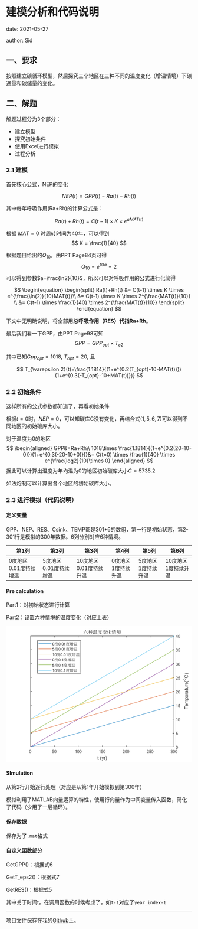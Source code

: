 # 建模分析和代码说明

date: 2021-05-27

author:  Sid

## 一、要求

按照建立碳循环模型，然后探究三个地区在三种不同的温度变化（增温情境）下碳通量和碳储量的变化。

## 二、解题

解题过程分为3个部分：
* 建立模型
* 探究初始条件
* 使用Excel进行模拟
* 过程分析

### 2.1 建模
首先核心公式，NEP的变化

$$
NEP(t)= GPP(t)-Ra(t)-Rh(t) 
$$

其中每年呼吸作用(Ra+Rh)的计算公式是：

$$
Ra(t)+Rh(t)=C(t-1) \times K \times e^{aMAT(t)}  
$$

根据 $MAT=0$ 时周转时间为40年，可以得到
$$
K = \frac{1}{40}
$$

根据题目给出的$Q_{10}$，由PPT Page84页可得
$$
Q_{10}  =e^{10a}   =2
$$
可以得到参数$a=\frac{ln2}{10}$，所以可以对呼吸作用的公式进行化简得

$$
\begin{equation}
\begin{split}
Ra(t)+Rh(t) &=  C(t-1) \times K \times e^{\frac{\ln(2)}{10}MAT(t)}\\
&= C(t-1) \times K \times 2^{\frac{MAT(t)}{10}} \\
&= C(t-1) \times \frac{1}{40} \times 2^{\frac{MAT(t)}{10}}
\end{split} 
\end{equation}
$$

下文中无明确说明，将全部用**总呼吸作用（RES）代指Ra+Rh**。

最后我们看一下GPP，由PPT Page98可知
$$
GPP = GPP_{opt} \times T_{\varepsilon 2}
$$

其中已知$Gpp_{opt}=1018$, $T_{opt}=20$, 且

$$
T_{\varepsilon 2}(t)=\frac{1.1814}{(1+e^{0.2(T_{opt}-10-MAT(t))})(1+e^{0.3(-T_{opt}-10+MAT(t))})}  
$$

### 2.2 初始条件

这样所有的公式参数都知道了，再看初始条件

根据$t=0$时，$NEP=0$，可以知碳库C没有变化，再结合式$(1, 5, 6, 7)$可以得到不同地区的初始碳库大小。

对于温度为0的地区
$$
\begin{aligned}
GPP&=Ra+Rh\\
1018\times \frac{1.1814}{(1+e^{0.2(20-10-0)})(1+e^{0.3(-20-10+0)})}&= C(t=0) \times \frac{1}{40} \times e^{\frac{log2}{10}\times 0}
\end{aligned}
$$
据此可以计算出温度为年均温为0的地区初始碳库大小$C=5735.2$

如法炮制可以计算出各个地区的初始碳库大小。

### 2.3 进行模拟（代码说明）

#### 定义变量

GPP、NEP、RES、Csink、TEMP都是301*6的数组，第一行是初始状态，第2-301行是模拟的300年数据。6列分别对应6种情境。

|第1列|第2列|第3列|第4列|第5列|第6列|
|---|---|---|---|---|---|
|0度地区0.01度持续增温|5度地区0.01度持续增温|10度地区0.01度持续升温|0度地区1度持续升温|5度地区1度持续升温|10度地区1度持续升温|

#### Pre calculation

Part1：对初始状态进行计算

Part2：设置六种情境的温度变化（对应上表）

![](report.assets/Temp.png)

#### SImulation

从第2行开始逐行处理（对应是从第1年开始模拟到第300年）

模拟利用了MATLAB向量运算的特性，使用行向量作为中间变量传入函数，简化了代码（少用了一层循环）。

#### 保存数据

保存为了`.mat`格式

#### 自定义函数部分

GetGPP()：根据式6

GetT_eps2()：根据式7

GetRES()：根据式5

其中关于时间t，在调用函数的时候考虑了，如`t-1`对应了`year_index-1`



---

项目文件保存在我的[Github](https://github.com/sidpku/HW_GeneralEcology)上。

